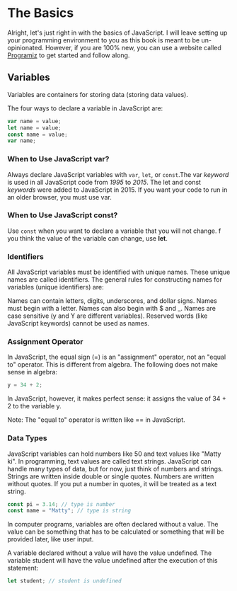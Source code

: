 # The Basics

Alright, let's just right in with the basics of JavaScript. I will leave setting up your programming environment to you as
this book is meant to be un-opinionated. However, if you are 100% new, you can use a website called [Programiz](https://www.programiz.com/javascript/online-compiler/) to get started and follow along.

## Variables

Variables are containers for storing data (storing data values).

The four ways to declare a variable in JavaScript are:

```js
var name = value;
let name = value;
const name = value;
var name;
```

### When to Use JavaScript var?

Always declare JavaScript variables with `var`, `let`, or `const`.The var _keyword_ is used in all JavaScript code from _1995_ to _2015_. The let and const _keywords_ were added to JavaScript in 2015. If you want your code to run in an older browser, you must use var.

### When to Use JavaScript const?

Use `const` when you want to declare a variable that you will not change. f you think the value of the variable can change, use **let**.

### Identifiers

All JavaScript variables must be identified with unique names. These unique names are called identifiers.
The general rules for constructing names for variables (unique identifiers) are:

Names can contain letters, digits, underscores, and dollar signs.
Names must begin with a letter.
Names can also begin with $ and \_.
Names are case sensitive (y and Y are different variables).
Reserved words (like JavaScript keywords) cannot be used as names.

### Assignment Operator

In JavaScript, the equal sign (=) is an "assignment" operator, not an "equal to" operator.
This is different from algebra. The following does not make sense in algebra:

```js
y = 34 + 2;
```

In JavaScript, however, it makes perfect sense: it assigns the value of 34 + 2 to the variable y.

Note: The "equal to" operator is written like == in JavaScript.

### Data Types

JavaScript variables can hold numbers like 50 and text values like "Matty ki". In programming, text values are called text strings. JavaScript can handle many types of data, but for now, just think of numbers and strings. Strings are written inside double or single quotes. Numbers are written without quotes. If you put a number in quotes, it will be treated as a text string.

```js
const pi = 3.14; // type is number
const name = "Matty"; // type is string
```

In computer programs, variables are often declared without a value. The value can be something that has to be calculated or something that will be provided later, like user input.

A variable declared without a value will have the value undefined. The variable student will have the value undefined after the execution of this statement:

```js
let student; // student is undefined
```
